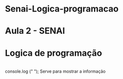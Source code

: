 # Senai-Logica-programacao
# Aula 2 - SENAI 


<h1> Logica de programação </h1>
<br>
console.log (" "); Serve para mostrar a informação

